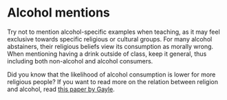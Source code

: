 # Alcohol mentions
Try not to mention alcohol-specific examples when teaching, as it may feel exclusive towards specific religious or cultural groups. For many alcohol abstainers, their religious beliefs view its consumption as morally wrong. When mentioning having a drink outside of class, keep it general, thus including both non-alcohol and alcohol consumers. 

Did you know that the likelihood of alcohol consumption is lower for more religious people? If you want to read more on the relation between religion and alcohol, read [this paper by Gayle](https://doi.org/10.1080/07448480903380250).  
